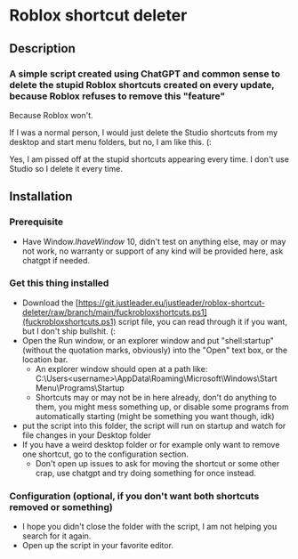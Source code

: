# Roblox shortcut deleter

## Description 

### A simple script created using ChatGPT and common sense to delete the stupid Roblox shortcuts created on every update, because Roblox refuses to remove this "feature"

Because Roblox won't.

If I was a normal person, I would just delete the Studio shortcuts from my desktop and start menu folders, but no, I am like this. (:

Yes, I am pissed off at the stupid shortcuts appearing every time. I don't use Studio so I delete it every time.




## Installation

### Prerequisite

 - Have Window$. I have Window$ 10, didn't test on anything else, may or may not work, no warranty or support of any kind will be provided here, ask chatgpt if needed.


### Get this thing installed

 - Download the [https://git.justleader.eu/justleader/roblox-shortcut-deleter/raw/branch/main/fuckrobloxshortcuts.ps1](fuckrobloxshortcuts.ps1) script file, you can read through it if you want, but I don't ship bullshit. (:
 - Open the Run window, or an explorer window and put "shell:startup" (without the quotation marks, obviously) into the "Open" text box, or the location bar.
   - An explorer window should open at a path like: C:\Users\<username>\AppData\Roaming\Microsoft\Windows\Start Menu\Programs\Startup
   - Shortcuts may or may not be in here already, don't do anything to them, you might mess something up, or disable some programs from automatically starting (might be something you want though, idk)
 - put the script into this folder, the script will run on startup and watch for file changes in your Desktop folder
 - If you have a weird desktop folder or for example only want to remove one shortcut, go to the configuration section.
   - Don't open up issues to ask for moving the shortcut or some other crap, use chatgpt and try doing something for once instead.

### Configuration (optional, if you don't want both shortcuts removed or something)

 - I hope you didn't close the folder with the script, I am not helping you search for it again.
 - Open up the script in your favorite editor.